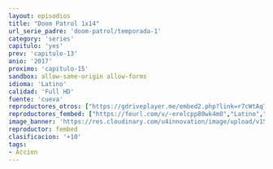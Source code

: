 ```yaml
---
layout: episodios
title: "Doom Patrol 1x14"
url_serie_padre: 'doom-patrol/temporada-1'
category: 'series'
capitulo: 'yes'
prev: 'capitulo-13'
anio: '2017'
proximo: 'capitulo-15'
sandbox: allow-same-origin allow-forms
idioma: 'Latino'
calidad: 'Full HD'
fuente: 'cueva'
reproductores_otros: ["https://gdriveplayer.me/embed2.php?link=r7cWtAqT9Zy2b6uMn4%252B%252BDw86wuWuycbfNdKIJtuU4EiN%252BH%252BaEHS4GcmWaNtwY2D5uCAYO6ak%252FZ4Z%252FmCzSPo8fsci79v6nuUADxBozkQq%252B3uRlZRV51mGzmPw4yx%252BE9EyLwgO5VPfzUTJx0stoxdt%252BRtgG7WHwpJGzjvQ%252FmYCwgQmBwJ1GCz5RX9l0BTWHnb0P6o240%252BdgRkr1n9oihr3zq","Latino","https://mstream.press/3jokcczyzhdz","Latino"]
reproductores_fembed: ["https://feurl.com/v/-erelcpp80wk4m0","Latino","https://feurl.com/v/2xk87i225m-yz1z","Latino"]
image_banner: 'https://res.cloudinary.com/u4innovation/image/upload/v1564118443/doom-patrol-banner-min_fds0b1.jpg'
reproductor: fembed
clasificacion: '+10'
tags:
- Accion
---
```













